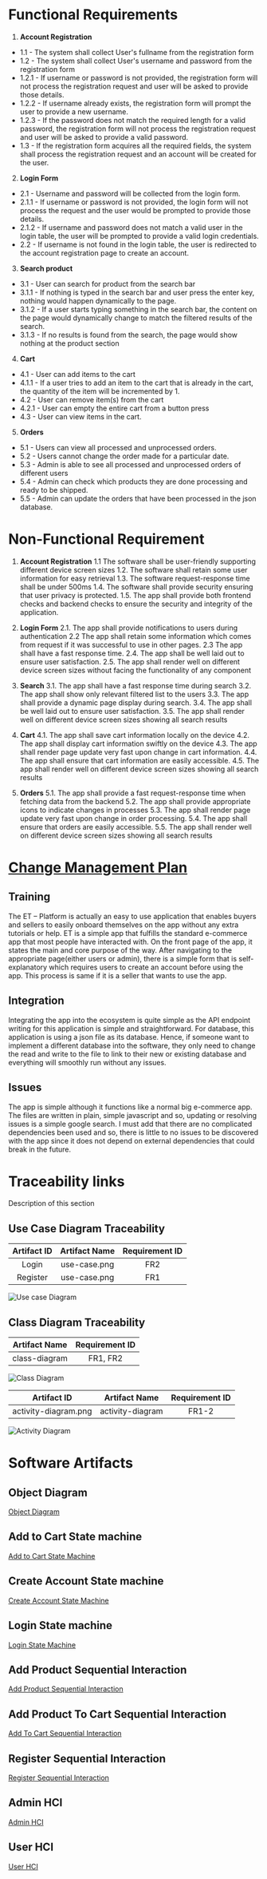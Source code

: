 # Functional Requirements
1. **Account Registration**
* 1.1 - The system shall collect User's fullname from the registration form
* 1.2 - The system shall collect User's username and password from the registration form
* 1.2.1 - If username or password is not provided, the registration form will not process the registration request and user will be asked to provide those details.
* 1.2.2 - If username already exists, the registration form will prompt the user to provide a new username.
* 1.2.3 - If the password does not match the required length for a valid password, the registration form will not process the registration request and user will be asked to provide a valid password.
* 1.3 - If the registration form acquires all the required fields, the system shall process the registration request and an account will be created for the user.

2. **Login Form**
* 2.1 - Username and password will be collected from the login form.
* 2.1.1 - If username or password is not provided, the login form will not process the request and the user would be prompted to provide those details.
* 2.1.2 - If username and password does not match a valid user in the login table, the user will be prompted to provide a valid login credentials.
* 2.2 - If username is not found in the login table, the user is redirected to the account registration page to create an account.

3. **Search product**
* 3.1 - User can search for product from the search bar
* 3.1.1 - If nothing is typed in the search bar and user press the enter key, nothing would happen dynamically to the page.
* 3.1.2 - If a user starts typing something in the search bar, the content on the page would  dynamically change to match the filtered results of the search.
* 3.1.3 - If no results is found from the search, the page would show nothing at the product section

4. **Cart**
* 4.1 - User can add items to the cart
* 4.1.1 - If a user tries to add an item to the cart that is already in the cart, the quantity of the item will be incremented by 1.
* 4.2 - User can remove item(s) from the cart
* 4.2.1 - User can empty the entire cart from a button press
* 4.3 - User can view items in the cart.

5. **Orders**
* 5.1 - Users can view all processed and unprocessed orders.
* 5.2 - Users cannot change the order made for a particular date.
* 5.3 - Admin is able to see all processed and unprocessed orders of different users
* 5.4 - Admin can check which products they are done processing and ready to be shipped.
* 5.5 - Admin can update the orders that have been processed in the json database.


# Non-Functional Requirement
1. **Account Registration**
1.1 The software shall be user-friendly supporting different device screen sizes
1.2. The software shall retain some user information for easy retrieval
1.3. The software request-response time shall be under 500ms
1.4. The software shall provide security ensuring that user privacy is protected.
1.5. The app shall provide both frontend checks and backend checks to ensure the security and integrity of the application.

2. **Login Form**
2.1. The app shall provide notifications to users during authentication
2.2 The app shall retain some information which comes from request if it was successful to use in other pages.
2.3 The app shall have a fast response time.
2.4. The app shall be well laid out to ensure user satisfaction.
2.5. The app shall render well on different device screen sizes without facing the functionality of any component

3. **Search**
3.1. The app shall have a fast response time during search
3.2. The app shall show only relevant filtered list to the users
3.3. The app shall provide a dynamic page display during search.
3.4. The app shall be well laid out to ensure user satisfaction.
3.5. The app shall render well on different device screen sizes showing all search results

4. **Cart**
4.1. The app shall save cart information locally on the device
4.2. The app shall display cart information swiftly on the device
4.3. The app shall render page update very fast upon change in cart information.
4.4. The app shall ensure that cart information are easily accessible.
4.5. The app shall render well on different device screen sizes showing all search results

5. **Orders**
5.1. The app shall provide a fast request-response time when fetching data from the backend 
5.2. The app shall provide appropriate icons to indicate changes in processes
5.3. The app shall render page update very fast upon change in order processing.
5.4. The app shall ensure that orders are easily accessible.
5.5. The app shall render well on different device screen sizes showing all search results


# [Change Management Plan](https://github.com/muscoff/GVSU-CIS641-ET/blob/main/artifacts/Change_Management_Plan.pdf)

## Training
The ET – Platform is actually an easy to use application that enables buyers and sellers to easily onboard themselves on the app without any extra tutorials or help.
ET is a simple app that fulfills the standard e-commerce app that most people have interacted with.
On the front page of the app, it states the main and core purpose of the way. After navigating to the appropriate page(either users or admin), there is a simple form that is self-explanatory which requires users to create an account before using the app. This process is same if it is a seller that wants to use the app.

## Integration
Integrating the app into the ecosystem is quite simple as the API endpoint writing for this application is simple and straightforward. For database, this application is using a json file as its database. Hence, if someone want to implement a different database into the software, they only need to change the read and write to the file to link to their new or existing database and everything will smoothly run without any issues.

## Issues
The app is simple although it functions like a normal big e-commerce app. The files are written in plain, simple javascript and so, updating or resolving issues is a simple google search. I must add that there are no complicated dependencies been used and so, there is little to no issues to be discovered with the app since it does not depend on external dependencies that could break in the future. 


# Traceability links
Description of this section

## Use Case Diagram Traceability
| Artifact ID | Artifact Name | Requirement ID |
| :-------------: | :----------: | :----------: |
| Login           | use-case.png | FR2          |
| Register        | use-case.png | FR1          |

![Use case Diagram](https://github.com/muscoff/GVSU-CIS641-ET/blob/main/artifacts/use-case.png)


## Class Diagram Traceability
| Artifact Name         | Requirement ID |
| :-------------:       |:----------:    |
| class-diagram         | FR1, FR2       |

![Class Diagram](https://github.com/muscoff/GVSU-CIS641-ET/blob/main/artifacts/class-diagram.png)



| Artifact ID       | Artifact Name | Requirement ID |
| :-------------:   | :----------:  | :----------:   |
| activity-diagram.png | activity-diagram | FR1-2    |

![Activity Diagram](https://github.com/muscoff/GVSU-CIS641-ET/blob/main/artifacts/activity-diagram.png)




# Software Artifacts

## Object Diagram
[Object Diagram](https://github.com/muscoff/GVSU-CIS641-ET/blob/main/artifacts/object-diagram.png)

## Add to Cart State machine
[Add to Cart State Machine](https://github.com/muscoff/GVSU-CIS641-ET/blob/main/artifacts/addToCartStateMachine.png)

## Create Account State machine
[Create Account State Machine](https://github.com/muscoff/GVSU-CIS641-ET/blob/main/artifacts/createAccountStateMachine.png)

## Login State machine
[Login State Machine](https://github.com/muscoff/GVSU-CIS641-ET/blob/main/artifacts/loginStateMachine.png)

## Add Product Sequential Interaction
[Add Product Sequential Interaction](https://github.com/muscoff/GVSU-CIS641-ET/blob/main/artifacts/AddProductSequentialInteraction.png)

## Add Product To Cart Sequential Interaction
[Add To Cart Sequential Interaction](https://github.com/muscoff/GVSU-CIS641-ET/blob/main/artifacts/AddProductToCartSequentialInteraction.png)

## Register Sequential Interaction
[Register Sequential Interaction](https://github.com/muscoff/GVSU-CIS641-ET/blob/main/artifacts/RegisterSequentialInteraction.png)

## Admin HCI
[Admin HCI](https://github.com/muscoff/GVSU-CIS641-ET/blob/main/artifacts/adminHCI.png)

## User HCI
[User HCI](https://github.com/muscoff/GVSU-CIS641-ET/blob/main/artifacts/userHCI.png)
